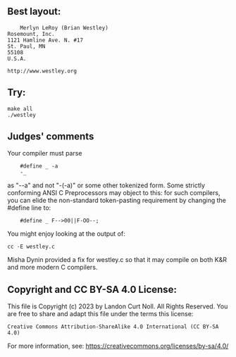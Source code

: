## Best layout:

    	Merlyn LeRoy (Brian Westley)
	Rosemount, Inc.
	1121 Hamline Ave. N. #17
	St. Paul, MN  
	55108
	U.S.A.

	http://www.westley.org

## Try:

	make all
	./westley


## Judges' comments

Your compiler must parse

		#define _ -a
		-_

as "--a" and not "-(-a)" or some other tokenized form.  Some strictly
conforming ANSI C Preprocessors may object to this: for such
compilers, you can elide the non-standard token-pasting requirement
by changing the #define line to:

		#define _ F-->00||F-OO--;

You might enjoy looking at the output of:

	cc -E westley.c

Misha Dynin provided a fix for westley.c so that it may compile on 
both K&R and more modern C compilers.

## Copyright and CC BY-SA 4.0 License:

This file is Copyright (c) 2023 by Landon Curt Noll.  All Rights Reserved.
You are free to share and adapt this file under the terms this license:

    Creative Commons Attribution-ShareAlike 4.0 International (CC BY-SA 4.0)

For more information, see: https://creativecommons.org/licenses/by-sa/4.0/
